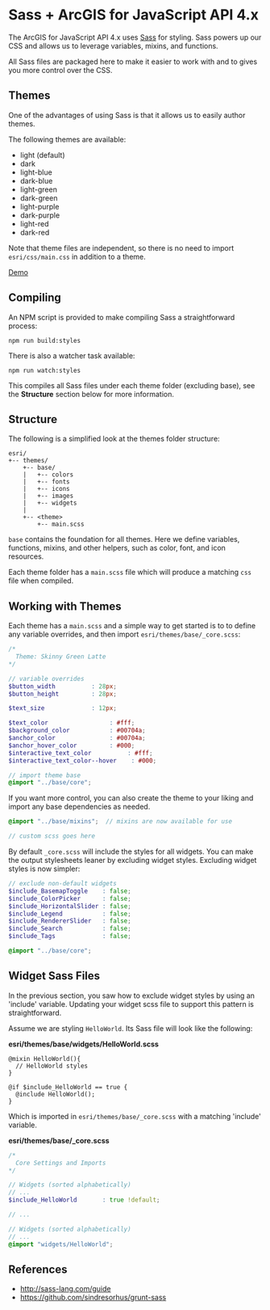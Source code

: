 # Sass + ArcGIS for JavaScript API 4.x

The ArcGIS for JavaScript API 4.x uses [Sass](http://sass-lang.com/) for styling. Sass powers up our CSS and allows us to leverage variables, mixins, and functions.

All Sass files are packaged here to make it easier to work with and to gives you more control over the CSS.

## Themes

One of the advantages of using Sass is that it allows us to easily author themes.

The following themes are available:

* light (default)
* dark
* light-blue
* dark-blue
* light-green
* dark-green
* light-purple
* dark-purple
* light-red
* dark-red

Note that theme files are independent, so there is no need to import `esri/css/main.css` in addition to a theme.

[Demo](http://jsbin.com/vojaru/edit?html,output)

## Compiling

An NPM script is provided to make compiling Sass a straightforward process:

```
npm run build:styles
```

There is also a watcher task available:

```
npm run watch:styles
```

This compiles all Sass files under each theme folder (excluding base), see the **Structure** section below for more information.

## Structure

The following is a simplified look at the themes folder structure:

```
esri/
+-- themes/
    +-- base/
    |   +-- colors
    |   +-- fonts
    |   +-- icons
    |   +-- images
    |   +-- widgets
    |
    +-- <theme>
        +-- main.scss
```

`base` contains the foundation for all themes. Here we define variables, functions, mixins, and other helpers, such as color, font, and icon resources.

Each theme folder has a `main.scss` file which will produce a matching `css` file when compiled.

## Working with Themes

Each theme has a `main.scss` and a simple way to get started is to to define any variable overrides, and then import `esri/themes/base/_core.scss`:

```scss
/*
  Theme: Skinny Green Latte
*/

// variable overrides
$button_width          : 28px;
$button_height         : 28px;

$text_size             : 12px;

$text_color                 : #fff;
$background_color           : #00704a;
$anchor_color               : #00704a;
$anchor_hover_color         : #000;
$interactive_text_color          : #fff;
$interactive_text_color--hover    : #000;

// import theme base
@import "../base/core";
```

If you want more control, you can also create the theme to your liking and import any base dependencies as needed.

```scss
@import "../base/mixins";  // mixins are now available for use

// custom scss goes here
```

By default `_core.scss` will include the styles for all widgets. You can make the output stylesheets leaner by excluding widget styles. Excluding widget styles is now simpler:

```scss
// exclude non-default widgets
$include_BasemapToggle    : false;
$include_ColorPicker      : false;
$include_HorizontalSlider : false;
$include_Legend           : false;
$include_RendererSlider   : false;
$include_Search           : false;
$include_Tags             : false;

@import "../base/core";
```

## Widget Sass Files

In the previous section, you saw how to exclude widget styles by using an 'include' variable. Updating your widget scss file to support this pattern is straightforward.

Assume we are styling `HelloWorld`. Its Sass file will look like the following:

**esri/themes/base/widgets/HelloWorld.scss**
```
@mixin HelloWorld(){
  // HelloWorld styles
}

@if $include_HelloWorld == true {
  @include HelloWorld();
}
```

Which is imported in `esri/themes/base/_core.scss` with a matching 'include' variable.

**esri/themes/base/_core.scss**

```scss
/*
  Core Settings and Imports
*/

// Widgets (sorted alphabetically)
// ...
$include_HelloWorld       : true !default;

// ...

// Widgets (sorted alphabetically)
// ...
@import "widgets/HelloWorld";
```

## References

* http://sass-lang.com/guide
* https://github.com/sindresorhus/grunt-sass
